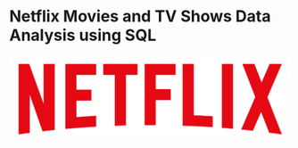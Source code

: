 # Netflix Movies and TV Shows Data Analysis using SQL

![Netflix Logo](https://github.com/arya-analyst/sql_project_netflix/blob/main/logo.png)
